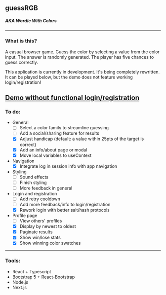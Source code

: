 ## guessRGB

##### *AKA Wordle With Colors*

---

### What is this?

A casual browser game. Guess the color by selecting a value from the color input. The answer is randomly generated. The player has five chances to guess correctly.

This application is currently in development. It's being completely rewritten. It can be played below, but the demo does not feature working login/registration!

## [Demo without functional login/registration](https://ashetonsm.github.io/guessRGB/)

### To do:
- General
    - [ ] Select a color family to streamline guessing
    - [ ] Add a social/sharing feature for results
    - [x] Adjust handicap (default: a value within 25pts of the target is correct)
    - [x] Add an info/about page or modal
    - [x] Move local variables to useContext
- Navigation
    - [x] Integrate log in session info with app navigation
- Styling
    - [ ] Sound effects
    - [ ] Finish styling
    - [ ] More feedback in general
- Login and registration
    - [ ] Add retry cooldown
    - [ ] Add more feedback/info to login/registration
    - [x] Rework login with better salt/hash protocols
- Profile page
    - [ ] View others' profiles
    - [x] Display by newest to oldest
    - [x] Paginate results
    - [x] Show win/lose stats
    - [x] Show winning color swatches

---

### Tools:

- React + Typescript
- Bootstrap 5 + React-Bootstrap
- Node.js
- Next.js
